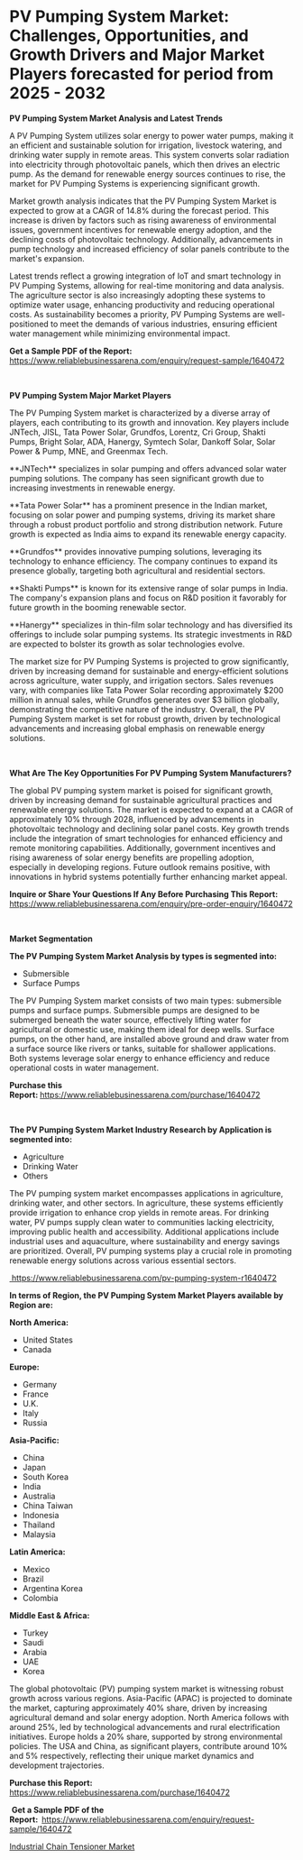 <p><h1>PV Pumping System Market: Challenges, Opportunities, and Growth Drivers and Major Market Players forecasted for period from 2025 - 2032</h1></p><p><strong>PV Pumping System Market Analysis and Latest Trends</strong></p>
<p><p>A PV Pumping System utilizes solar energy to power water pumps, making it an efficient and sustainable solution for irrigation, livestock watering, and drinking water supply in remote areas. This system converts solar radiation into electricity through photovoltaic panels, which then drives an electric pump. As the demand for renewable energy sources continues to rise, the market for PV Pumping Systems is experiencing significant growth.</p><p>Market growth analysis indicates that the PV Pumping System Market is expected to grow at a CAGR of 14.8% during the forecast period. This increase is driven by factors such as rising awareness of environmental issues, government incentives for renewable energy adoption, and the declining costs of photovoltaic technology. Additionally, advancements in pump technology and increased efficiency of solar panels contribute to the market's expansion.</p><p>Latest trends reflect a growing integration of IoT and smart technology in PV Pumping Systems, allowing for real-time monitoring and data analysis. The agriculture sector is also increasingly adopting these systems to optimize water usage, enhancing productivity and reducing operational costs. As sustainability becomes a priority, PV Pumping Systems are well-positioned to meet the demands of various industries, ensuring efficient water management while minimizing environmental impact.</p></p>
<p><strong>Get a Sample PDF of the Report:&nbsp;</strong> <a href="https://www.reliablebusinessarena.com/enquiry/request-sample/1640472?utm_campaign=2324&utm_medium=2&utm_source=Github&utm_content=ia&utm_term=17022025&utm_id=pv-pumping-system">https://www.reliablebusinessarena.com/enquiry/request-sample/1640472</a></p>
<p>&nbsp;</p>
<p><strong>PV Pumping System Major Market Players</strong></p>
<p><p>The PV Pumping System market is characterized by a diverse array of players, each contributing to its growth and innovation. Key players include JNTech, JISL, Tata Power Solar, Grundfos, Lorentz, Cri Group, Shakti Pumps, Bright Solar, ADA, Hanergy, Symtech Solar, Dankoff Solar, Solar Power & Pump, MNE, and Greenmax Tech.</p><p>**JNTech** specializes in solar pumping and offers advanced solar water pumping solutions. The company has seen significant growth due to increasing investments in renewable energy. </p><p>**Tata Power Solar** has a prominent presence in the Indian market, focusing on solar power and pumping systems, driving its market share through a robust product portfolio and strong distribution network. Future growth is expected as India aims to expand its renewable energy capacity.</p><p>**Grundfos** provides innovative pumping solutions, leveraging its technology to enhance efficiency. The company continues to expand its presence globally, targeting both agricultural and residential sectors.</p><p>**Shakti Pumps** is known for its extensive range of solar pumps in India. The company's expansion plans and focus on R&D position it favorably for future growth in the booming renewable sector.</p><p>**Hanergy** specializes in thin-film solar technology and has diversified its offerings to include solar pumping systems. Its strategic investments in R&D are expected to bolster its growth as solar technologies evolve.</p><p>The market size for PV Pumping Systems is projected to grow significantly, driven by increasing demand for sustainable and energy-efficient solutions across agriculture, water supply, and irrigation sectors. Sales revenues vary, with companies like Tata Power Solar recording approximately $200 million in annual sales, while Grundfos generates over $3 billion globally, demonstrating the competitive nature of the industry. Overall, the PV Pumping System market is set for robust growth, driven by technological advancements and increasing global emphasis on renewable energy solutions.</p></p>
<p>&nbsp;</p>
<p><strong>What Are The Key Opportunities For PV Pumping System Manufacturers?</strong></p>
<p><p>The global PV pumping system market is poised for significant growth, driven by increasing demand for sustainable agricultural practices and renewable energy solutions. The market is expected to expand at a CAGR of approximately 10% through 2028, influenced by advancements in photovoltaic technology and declining solar panel costs. Key growth trends include the integration of smart technologies for enhanced efficiency and remote monitoring capabilities. Additionally, government incentives and rising awareness of solar energy benefits are propelling adoption, especially in developing regions. Future outlook remains positive, with innovations in hybrid systems potentially further enhancing market appeal.</p></p>
<p><strong>Inquire or Share Your Questions If Any Before Purchasing This Report:</strong> <a href="https://www.reliablebusinessarena.com/enquiry/pre-order-enquiry/1640472?utm_campaign=2324&utm_medium=2&utm_source=Github&utm_content=ia&utm_term=17022025&utm_id=pv-pumping-system">https://www.reliablebusinessarena.com/enquiry/pre-order-enquiry/1640472</a></p>
<p>&nbsp;</p>
<p><strong>Market Segmentation</strong></p>
<p><strong>The PV Pumping System Market Analysis by types is segmented into:</strong></p>
<p><ul><li>Submersible</li><li>Surface Pumps</li></ul></p>
<p><p>The PV Pumping System market consists of two main types: submersible pumps and surface pumps. Submersible pumps are designed to be submerged beneath the water source, effectively lifting water for agricultural or domestic use, making them ideal for deep wells. Surface pumps, on the other hand, are installed above ground and draw water from a surface source like rivers or tanks, suitable for shallower applications. Both systems leverage solar energy to enhance efficiency and reduce operational costs in water management.</p></p>
<p><strong>Purchase this Report:&nbsp;</strong><a href="https://www.reliablebusinessarena.com/purchase/1640472?utm_campaign=2324&utm_medium=2&utm_source=Github&utm_content=ia&utm_term=17022025&utm_id=pv-pumping-system">https://www.reliablebusinessarena.com/purchase/1640472</a></p>
<p>&nbsp;</p>
<p><strong>The PV Pumping System Market Industry Research by Application is segmented into:</strong></p>
<p><ul><li>Agriculture</li><li>Drinking Water</li><li>Others</li></ul></p>
<p><p>The PV pumping system market encompasses applications in agriculture, drinking water, and other sectors. In agriculture, these systems efficiently provide irrigation to enhance crop yields in remote areas. For drinking water, PV pumps supply clean water to communities lacking electricity, improving public health and accessibility. Additional applications include industrial uses and aquaculture, where sustainability and energy savings are prioritized. Overall, PV pumping systems play a crucial role in promoting renewable energy solutions across various essential sectors.</p></p>
<p><a href="https://www.reliablebusinessarena.com/pv-pumping-system-r1640472?utm_campaign=2324&utm_medium=2&utm_source=Github&utm_content=ia&utm_term=17022025&utm_id=pv-pumping-system">&nbsp;https://www.reliablebusinessarena.com/pv-pumping-system-r1640472</a></p>
<p><strong>In terms of Region, the PV Pumping System Market Players available by Region are:</strong></p>
<p>
    <p> <strong> North America: </strong>
        <ul>
            <li>United States</li>
            <li>Canada</li>
        </ul>
        </p> 
    <p> <strong> Europe: </strong>
        <ul>
            <li>Germany</li>
            <li>France</li>
            <li>U.K.</li>
            <li>Italy</li>
            <li>Russia</li>
        </ul>
        </p> 
    <p> <strong> Asia-Pacific: </strong>
        <ul>
            <li>China</li>
            <li>Japan</li>
            <li>South Korea</li>
            <li>India</li>
            <li>Australia</li>
            <li>China Taiwan</li>
            <li>Indonesia</li>
            <li>Thailand</li>
            <li>Malaysia</li>
        </ul>
        </p> 
    <p> <strong> Latin America: </strong>
        <ul>
            <li>Mexico</li>
            <li>Brazil</li>
            <li>Argentina Korea</li>
            <li>Colombia</li>
        </ul>
        </p> 
    <p> <strong> Middle East & Africa: </strong>
        <ul>
            <li>Turkey</li>
            <li>Saudi</li>
            <li>Arabia</li>
            <li>UAE</li>
            <li>Korea</li>
        </ul>
    </p>
    </p>
<p><p>The global photovoltaic (PV) pumping system market is witnessing robust growth across various regions. Asia-Pacific (APAC) is projected to dominate the market, capturing approximately 40% share, driven by increasing agricultural demand and solar energy adoption. North America follows with around 25%, led by technological advancements and rural electrification initiatives. Europe holds a 20% share, supported by strong environmental policies. The USA and China, as significant players, contribute around 10% and 5% respectively, reflecting their unique market dynamics and development trajectories.</p></p>
<p><strong>Purchase this Report: </strong><a href="https://www.reliablebusinessarena.com/purchase/1640472?utm_campaign=2324&utm_medium=2&utm_source=Github&utm_content=ia&utm_term=17022025&utm_id=pv-pumping-system">https://www.reliablebusinessarena.com/purchase/1640472</a></p>
<p>&nbsp;<strong>Get a Sample PDF of the Report:&nbsp;&nbsp;</strong><a href="https://www.reliablebusinessarena.com/enquiry/request-sample/1640472?utm_campaign=2324&utm_medium=2&utm_source=Github&utm_content=ia&utm_term=17022025&utm_id=pv-pumping-system">https://www.reliablebusinessarena.com/enquiry/request-sample/1640472</a></p>
<p><strong></strong></p>
<p><p><a href="https://github.com/janraimondo83/Market-Research-Report-List-1/blob/main/industrial-chain-tensioner-market.md?utm_campaign=2324&utm_medium=2&utm_source=Github&utm_content=ia&utm_term=17022025&utm_id=pv-pumping-system">Industrial Chain Tensioner Market</a></p></p>